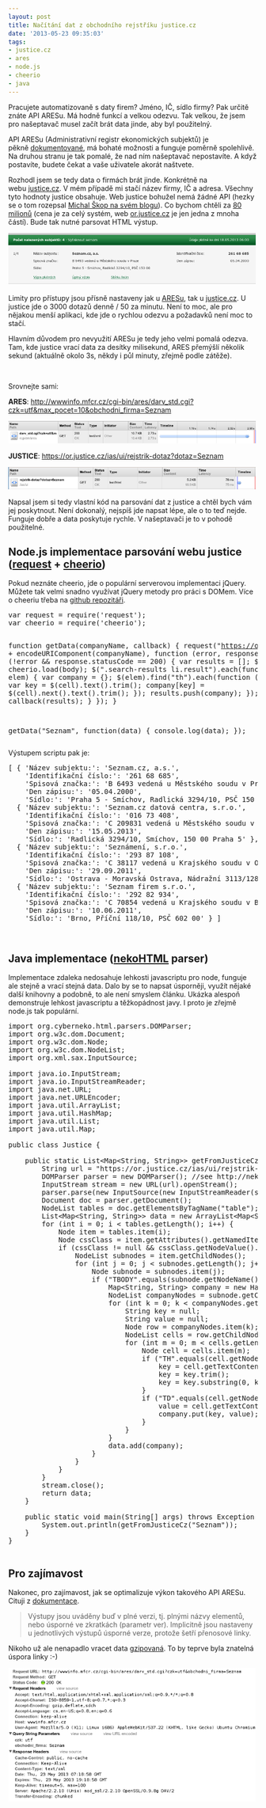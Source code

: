 ```yaml
---
layout: post
title: Načítání dat z obchodního rejstříku justice.cz
date: '2013-05-23 09:35:03'
tags:
- justice.cz
- ares
- node.js
- cheerio
- java
---
```

Pracujete automatizovaně s daty firem? Jméno, IČ, sídlo firmy? Pak určitě znáte API ARESu. Má hodně funkcí a velkou odezvu. Tak velkou, že jsem pro našeptavač musel začít brát data jinde, aby byl použitelný.

<p>API ARESu (Administrativní registr ekonomických subjektů) je pěkně <a href="http://wwwinfo.mfcr.cz/ares/ares.html.cz">dokumentované</a>, má bohaté možnosti a funguje poměrně spolehlivě. Na druhou stranu je tak pomalé, že nad ním našeptavač nepostavíte. A když postavíte, budete čekat a vaše uživatele akorát naštvete. </p>
<p>Rozhodl jsem se tedy data o firmách brát jinde. Konkrétně na webu <a href="https://or.justice.cz/ias/ui/rejstrik-rozsirene">justice.cz</a>. V mém případě mi stačí název firmy, IČ a adresa. Všechny tyto hodnoty justice obsahuje. Web justice bohužel nemá žádné API (hezky se o tom rozepsal <a href="http://blog.aktualne.centrum.cz/blogy/michal-skop.php?itemid=15872">Michal Škop na svém blogu</a>). Co bychom chtěli za <a href="http://aktualne.centrum.cz/ekonomika/podnikani/clanek.phtml?id=736767">80 milionů</a> (cena je za celý systém, web <a href="http://or.justice.cz">or.justice.cz</a> je jen jedna z mnoha částí). Bude tak nutné parsovat HTML výstup.</p>
<p><img src="/images/304.png" alt="Obchodní rejstřík a Sbírka listin - Ministerstvo spravedlnosti České republiky" width="500" height="106" /></p>
<p>Limity pro přístupy jsou přísně nastaveny jak u <a href="http://wwwinfo.mfcr.cz/ares/ares.html.cz">ARESu</a>, tak u <a href="https://or.justice.cz/ias/ui/podminky">justice.cz</a>. U justice jde o 3000 dotazů denně / 50 za minutu. Není to moc, ale pro nějakou menší aplikaci, kde jde o rychlou odezvu a požadavků není moc to stačí. </p>
<p>Hlavním důvodem pro nevyužití ARESu je tedy jeho velmi pomalá odezva. Tam, kde justice vrací data za desítky milisekund, ARES přemýšlí několik sekund (aktuálně okolo 3s, někdy i půl minuty, zřejmě podle zátěže). </p>
<p> </p>
<p>Srovnejte sami:</p>
<p><strong>ARES</strong>: <a href="http://wwwinfo.mfcr.cz/cgi-bin/ares/darv_std.cgi?czk=utf&amp;max_pocet=10&amp;obchodni_firma=Seznam">http://wwwinfo.mfcr.cz/cgi-bin/ares/darv_std.cgi?czk=utf&amp;max_pocet=10&amp;obchodni_firma=Seznam</a></p>
<p><img src="/images/306.png" alt="Doba odezvy API ARESu" width="500" height="45" /></p>
<p><strong>JUSTICE</strong>: <a href="https://or.justice.cz/ias/ui/rejstrik-dotaz?dotaz=Seznam">https://or.justice.cz/ias/ui/rejstrik-dotaz?dotaz=Seznam</a></p>
<p><img src="/images/305.png" alt="Doba odezvy webu justice.cz" width="500" height="45" /></p>

<div>Napsal jsem si tedy vlastní kód na parsování dat z justice a chtěl bych vám jej poskytnout. Není dokonalý, nejspíš jde napsat lépe, ale o to teď nejde. Funguje dobře a data poskytuje rychle. V našeptavači je to v pohodě použitelné. </div>
<div>
<h2>Node.js implementace parsování webu justice (<a href="https://npmjs.org/package/request">request</a> + <a href="https://npmjs.org/package/cheerio">cheerio</a>)</h2>
<p>Pokud neznáte cheerio, jde o populární serverovou implementaci jQuery. Můžete tak velmi snadno využívat jQuery metody pro práci s DOMem. Více o cheeriu třeba na <a href="https://github.com/MatthewMueller/cheerio">github repozitáři</a>.</p>
<pre>var request = require('request');
var cheerio = require('cheerio');

function getData(companyName, callback) {
    request(&quot;https://or.justice.cz/ias/ui/rejstrik-dotaz?dotaz=&quot; + encodeURIComponent(companyName), function (error, response, body) {
        if (!error &amp;&amp; response.statusCode == 200) {
            var results = [];
            $ = cheerio.load(body);
            $(&quot;.search-results li.result&quot;).each(function (i, elem) {
                var company = {};
                $(elem).find(&quot;th&quot;).each(function (j, cell) {
                    var key = $(cell).text().trim();
                    company[key] = $(cell).next().text().trim();
                });
                results.push(company);
            });
            callback(results);
        } 
    });
}

getData(&quot;Seznam&quot;, function(data) {
    console.log(data);
});</pre>
</div>

<p>Výstupem scriptu pak je:</p>
<pre>[ { 'N&aacute;zev subjektu:': 'Seznam.cz, a.s.',
    'Identifika&#269;n&iacute; &#269;&iacute;slo:': '261&nbsp;68&nbsp;685',
    'Spisov&aacute; zna&#269;ka:': 'B 6493 veden&aacute; u M&#283;stsk&eacute;ho soudu v Praze',
    'Den z&aacute;pisu:': '05.04.2000',
    'S&iacute;dlo:': 'Praha 5 - Sm&iacute;chov, Radlick&aacute; 3294/10, PS&#268;&nbsp;150&nbsp;00' },
  { 'N&aacute;zev subjektu:': 'Seznam.cz datov&aacute; centra, s.r.o.',
    'Identifika&#269;n&iacute; &#269;&iacute;slo:': '016&nbsp;73&nbsp;408',
    'Spisov&aacute; zna&#269;ka:': 'C 209831 veden&aacute; u M&#283;stsk&eacute;ho soudu v Praze',
    'Den z&aacute;pisu:': '15.05.2013',
    'S&iacute;dlo:': 'Radlick&aacute;&nbsp;3294/10, Sm&iacute;chov, 150&nbsp;00 Praha 5' },
  { 'N&aacute;zev subjektu:': 'Sezn&aacute;men&iacute;, s.r.o.',
    'Identifika&#269;n&iacute; &#269;&iacute;slo:': '293&nbsp;87&nbsp;108',
    'Spisov&aacute; zna&#269;ka:': 'C 38117 veden&aacute; u Krajsk&eacute;ho soudu v Ostrav&#283;',
    'Den z&aacute;pisu:': '29.09.2011',
    'S&iacute;dlo:': 'Ostrava - Moravsk&aacute; Ostrava, N&aacute;dra&#382;n&iacute; 3113/128, PS&#268;&nbsp;702&nbsp;00' },
  { 'N&aacute;zev subjektu:': 'Seznam firem s.r.o.',
    'Identifika&#269;n&iacute; &#269;&iacute;slo:': '292&nbsp;82&nbsp;934',
    'Spisov&aacute; zna&#269;ka:': 'C 70854 veden&aacute; u Krajsk&eacute;ho soudu v Brn&#283;',
    'Den z&aacute;pisu:': '10.06.2011',
    'S&iacute;dlo:': 'Brno, P&#345;&iacute;&#269;n&iacute; 118/10, PS&#268;&nbsp;602&nbsp;00' } ]
</pre>
<p> </p>
<h2>Java implementace (<a href="http://nekohtml.sourceforge.net/faq.html">nekoHTML</a> parser)</h2>
<div>Implementace zdaleka nedosahuje lehkosti javascriptu pro node, funguje ale stejně a vrací stejná data. Dalo by se to napsat úsporněji, využít nějaké další knihovny a podobně, to ale není smyslem článku. Ukázka alespoň demonstruje lehkost javascriptu a těžkopádnost javy. I proto je zřejmě node.js tak populární. </div>

<pre>import org.cyberneko.html.parsers.DOMParser;
import org.w3c.dom.Document;
import org.w3c.dom.Node;
import org.w3c.dom.NodeList;
import org.xml.sax.InputSource;

import java.io.InputStream;
import java.io.InputStreamReader;
import java.net.URL;
import java.net.URLEncoder;
import java.util.ArrayList;
import java.util.HashMap;
import java.util.List;
import java.util.Map;

public class Justice {

    public static List&lt;Map&lt;String, String&gt;&gt; getFromJusticeCz(String query) throws Exception {
        String url = &quot;https://or.justice.cz/ias/ui/rejstrik-dotaz?dotaz=&quot; + URLEncoder.encode(query, &quot;UTF-8&quot;);
        DOMParser parser = new DOMParser(); //see http://nekohtml.sourceforge.net/faq.html
        InputStream stream = new URL(url).openStream();
        parser.parse(new InputSource(new InputStreamReader(stream, &quot;utf-8&quot;)));
        Document doc = parser.getDocument();
        NodeList tables = doc.getElementsByTagName(&quot;table&quot;);
        List&lt;Map&lt;String, String&gt;&gt; data = new ArrayList&lt;Map&lt;String, String&gt;&gt;();
        for (int i = 0; i &lt; tables.getLength(); i++) {
            Node item = tables.item(i);
            Node cssClass = item.getAttributes().getNamedItem(&quot;class&quot;);
            if (cssClass != null &amp;&amp; cssClass.getNodeValue().contains(&quot;result-details&quot;)) {
                NodeList subnodes = item.getChildNodes();
                for (int j = 0; j &lt; subnodes.getLength(); j++) {
                    Node subnode = subnodes.item(j);
                    if (&quot;TBODY&quot;.equals(subnode.getNodeName())) {
                        Map&lt;String, String&gt; company = new HashMap&lt;String, String&gt;();
                        NodeList companyNodes = subnode.getChildNodes();
                        for (int k = 0; k &lt; companyNodes.getLength(); k++) {
                            String key = null;
                            String value = null;
                            Node row = companyNodes.item(k);
                            NodeList cells = row.getChildNodes();
                            for (int m = 0; m &lt; cells.getLength(); m++) {
                                Node cell = cells.item(m);
                                if (&quot;TH&quot;.equals(cell.getNodeName())) {
                                    key = cell.getTextContent();
                                    key = key.trim();
                                    key = key.substring(0, key.length() - 1);
                                }
                                if (&quot;TD&quot;.equals(cell.getNodeName())) {
                                    value = cell.getTextContent().trim();
                                    company.put(key, value);
                                }
                            }
                        }
                        data.add(company);
                    }
                }
            }
        }
        stream.close();
        return data;
    }

    public static void main(String[] args) throws Exception {
        System.out.println(getFromJusticeCz(&quot;Seznam&quot;));
    }
}

</pre>
<h2>Pro zajímavost</h2>
<p>Nakonec, pro zajímavost, jak se optimalizuje výkon takového API ARESu. Cituji z <a href="http://wwwinfo.mfcr.cz/ares/ares_xml_get.html.cz">dokumentace</a>.</p>
<blockquote>Výstupy jsou uváděny buď v plné verzi, tj. plnými názvy elementů, nebo úsporné ve zkratkách (parametr ver). Implicitně jsou nastaveny u jednotlivých výstupů úsporné verze, protože šetří přenosové linky.</blockquote>
<p>Nikoho už ale nenapadlo vracet data <a href="http://httpd.apache.org/docs/2.2/mod/mod_deflate.html">gzipovaná</a>. To by teprve byla znatelná úspora linky :-)</p>
<p><img src="/images/307.png" alt="Hlavičky ARESu%2C žádný gzip není aktivován" width="500" height="270" /></p>
